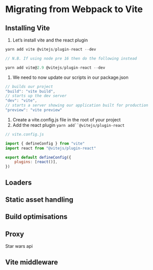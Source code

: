 # Migrating from Webpack to Vite

## Installing Vite

1. Let’s install vite and the react plugin

```jsx
yarn add vite @vitejs/plugin-react --dev

// N.B. If using node pre 16 then do the following instead

yarn add vite@2.9 @vitejs/plugin-react --dev
```

1. We need to now update our scripts in our package.json

```jsx
// builds our project
"build": "vite build",
// starts up the dev server
"dev": "vite",
// starts a server showing our application built for production
"preview": "vite preview"
```

1. Create a vite.config.js file in the root of your project
2. Add the react plugin ` yarn add``@vitejs/plugin-react `

```jsx
// vite.config.js

import { defineConfig } from "vite"
import react from "@vitejs/plugin-react"

export default defineConfig({
	plugins: [react()],
})
```

## Loaders

## Static asset handling

## Build optimisations

## Proxy

Star wars api

## Vite middleware
